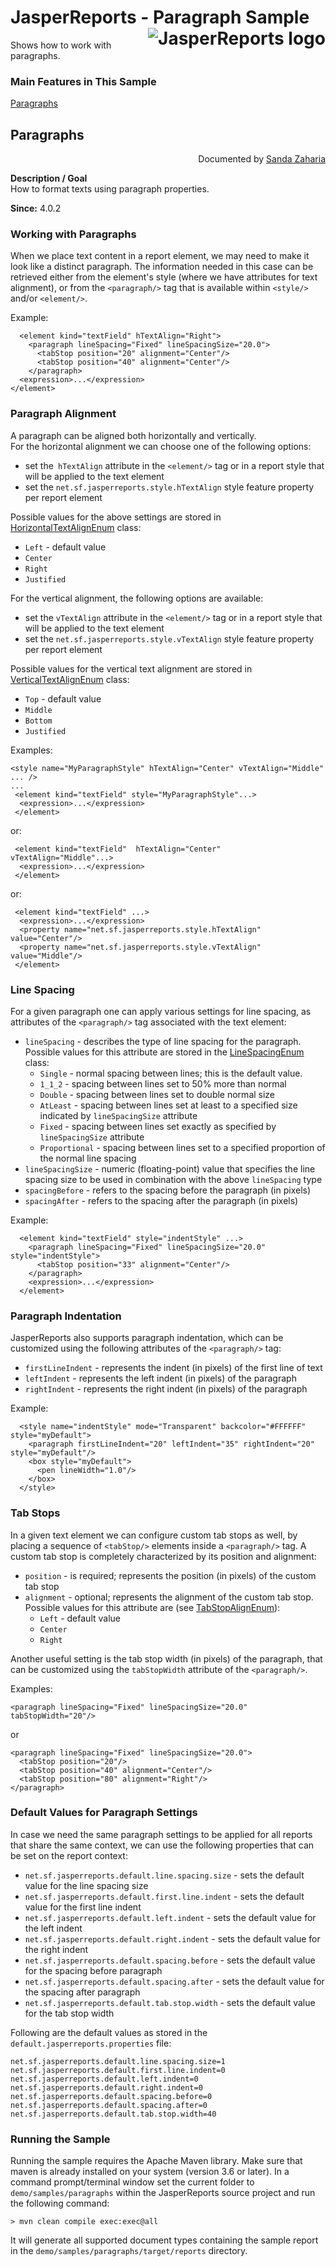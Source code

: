 
# JasperReports - Paragraph Sample <img src="https://jasperreports.sourceforge.net/resources/jasperreports.svg" alt="JasperReports logo" align="right"/>

Shows how to work with paragraphs.

### Main Features in This Sample

[Paragraphs](#paragraphs)

## <a name='paragraphs'>Paragraphs</a>
<div align="right">Documented by <a href='mailto:shertage@users.sourceforge.net'>Sanda Zaharia</a></div>

**Description / Goal**\
How to format texts using paragraph properties.

**Since:** 4.0.2

### Working with Paragraphs

When we place text content in a report element, we may need to make it look like a distinct paragraph. The information needed in this case can be retrieved either from the element's style (where we have attributes for text alignment), or from the `<paragraph/>` tag that is available within `<style/>` and/or `<element/>`.

Example:

```
  <element kind="textField" hTextAlign="Right">
    <paragraph lineSpacing="Fixed" lineSpacingSize="20.0">
      <tabStop position="20" alignment="Center"/>
      <tabStop position="40" alignment="Center"/>
    </paragraph>
  <expression>...</expression>
</element>
```

### Paragraph Alignment

A paragraph can be aligned both horizontally and vertically.\
For the horizontal alignment we can choose one of the following options:

- set the` hTextAlign` attribute in the `<element/>` tag or in a report style that will be applied to the text element
- set the `net.sf.jasperreports.style.hTextAlign` style feature property per report element

Possible values for the above settings are stored in [HorizontalTextAlignEnum](https://jasperreports.sourceforge.net/api/net/sf/jasperreports/engine/type/HorizontalTextAlignEnum.html) class:
- `Left` - default value
- `Center`
- `Right`
- `Justified`

For the vertical alignment, the following options are available:

- set the `vTextAlign` attribute in the `<element/>` tag or in a report style that will be applied to the text element
- set the `net.sf.jasperreports.style.vTextAlign` style feature property per report element

Possible values for the vertical text alignment are stored in [VerticalTextAlignEnum](https://jasperreports.sourceforge.net/api/net/sf/jasperreports/engine/type/VerticalTextAlignEnum.html) class:

- `Top` - default value
- `Middle`
- `Bottom`
- `Justified`

Examples:

```
<style name="MyParagraphStyle" hTextAlign="Center" vTextAlign="Middle" ... />
...
 <element kind="textField" style="MyParagraphStyle"...>
  <expression>...</expression>
 </element>
```

or:

```
 <element kind="textField"  hTextAlign="Center" vTextAlign="Middle"...>
  <expression>...</expression>
 </element>
```

or:

```
 <element kind="textField" ...>
  <expression>...</expression>
  <property name="net.sf.jasperreports.style.hTextAlign" value="Center"/>
  <property name="net.sf.jasperreports.style.vTextAlign" value="Middle"/>  
 </element>
```

### Line Spacing

For a given paragraph one can apply various settings for line spacing, as attributes of the `<paragraph/>` tag associated with the text element:
- `lineSpacing` - describes the type of line spacing for the paragraph. Possible values for this attribute are stored in the [LineSpacingEnum](https://jasperreports.sourceforge.net/api/net/sf/jasperreports/engine/type/LineSpacingEnum.html) class:
    - `Single` - normal spacing between lines; this is the default value.
    - `1_1_2` - spacing between lines set to 50% more than normal
    - `Double` - spacing between lines set to double normal size
    - `AtLeast` - spacing between lines set at least to a specified size indicated by `lineSpacingSize` attribute
    - `Fixed` - spacing between lines set exactly as specified by `lineSpacingSize` attribute
    - `Proportional` - spacing between lines set to a specified proportion of the normal line spacing
- `lineSpacingSize` - numeric (floating-point) value that specifies the line spacing size to be used in combination with the above `lineSpacing` type
- `spacingBefore` - refers to the spacing before the paragraph (in pixels)
- `spacingAfter` - refers to the spacing after the paragraph (in pixels)

Example:

```
  <element kind="textField" style="indentStyle" ...>
    <paragraph lineSpacing="Fixed" lineSpacingSize="20.0" style="indentStyle">
      <tabStop position="33" alignment="Center"/>
    </paragraph>
    <expression>...</expression>
  </element>
```

### Paragraph Indentation

JasperReports also supports paragraph indentation, which can be customized using the following attributes of the `<paragraph/>` tag:
- `firstLineIndent` - represents the indent (in pixels) of the first line of text
- `leftIndent` - represents the left indent (in pixels) of the paragraph
- `rightIndent` - represents the right indent (in pixels) of the paragraph

Example:

```
  <style name="indentStyle" mode="Transparent" backcolor="#FFFFFF" style="myDefault">
    <paragraph firstLineIndent="20" leftIndent="35" rightIndent="20" style="myDefault"/>
    <box style="myDefault">
      <pen lineWidth="1.0"/>
    </box>
  </style>
```

### Tab Stops

In a given text element we can configure custom tab stops as well, by placing a sequence of `<tabStop/>` elements inside a `<paragraph/>` tag. A custom tab stop is completely characterized by its position and alignment:

- `position` - is required; represents the position (in pixels) of the custom tab stop
- `alignment` - optional; represents the alignment of the custom tab stop. Possible values for this attribute are (see [TabStopAlignEnum](https://jasperreports.sourceforge.net/api/net/sf/jasperreports/engine/type/TabStopAlignEnum.html)):
    - `Left` - default value
    - `Center`
    - `Right`

Another useful setting is the tab stop width (in pixels) of the paragraph, that can be customized using the `tabStopWidth` attribute of the `<paragraph/>`.

Examples:

```
<paragraph lineSpacing="Fixed" lineSpacingSize="20.0" tabStopWidth="20"/>
```

or

```
<paragraph lineSpacing="Fixed" lineSpacingSize="20.0">
  <tabStop position="20"/>
  <tabStop position="40" alignment="Center"/>
  <tabStop position="80" alignment="Right"/>
</paragraph>
```

### Default Values for Paragraph Settings

In case we need the same paragraph settings to be applied for all reports that share the same context, we can use the following properties that can be set on the report context:

- `net.sf.jasperreports.default.line.spacing.size` - sets the default value for the line spacing size
- `net.sf.jasperreports.default.first.line.indent` - sets the default value for the first line indent
- `net.sf.jasperreports.default.left.indent` - sets the default value for the left indent
- `net.sf.jasperreports.default.right.indent` - sets the default value for the right indent
- `net.sf.jasperreports.default.spacing.before` - sets the default value for the spacing before paragraph
- `net.sf.jasperreports.default.spacing.after` - sets the default value for the spacing after paragraph
- `net.sf.jasperreports.default.tab.stop.width` - sets the default value for the tab stop width

Following are the default values as stored in the `default.jasperreports.properties` file:

```
net.sf.jasperreports.default.line.spacing.size=1
net.sf.jasperreports.default.first.line.indent=0
net.sf.jasperreports.default.left.indent=0
net.sf.jasperreports.default.right.indent=0
net.sf.jasperreports.default.spacing.before=0
net.sf.jasperreports.default.spacing.after=0
net.sf.jasperreports.default.tab.stop.width=40
```

### Running the Sample

Running the sample requires the Apache Maven library. Make sure that maven is already installed on your system (version 3.6 or later).
In a command prompt/terminal window set the current folder to `demo/samples/paragraphs` within the JasperReports source project and run the following command:

```
> mvn clean compile exec:exec@all
```

It will generate all supported document types containing the sample report in the `demo/samples/paragraphs/target/reports` directory.
